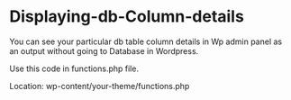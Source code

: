 # Displaying-db-Column-details
You can see your particular db table column details in Wp admin panel as an output without going to Database in Wordpress.

Use this code in functions.php file.

Location: wp-content/your-theme/functions.php
